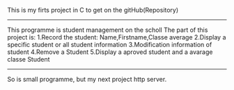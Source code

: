 This is my firts project in C to get on the gitHub(Repository)

---

This programme is student management on the scholl
The part of this project is:
1.Record the student: Name,Firstname,Classe average
2.Display a specific student or all student information
3.Modification information of student
4.Remove a Student
5.Display a aproved student and a avarage classe Student

---

So is small programme, but my next project http server.
